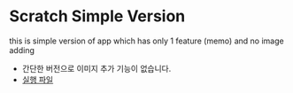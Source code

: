# Scratch Simple Version
this is simple version of app
which has only 1 feature (memo) and no image adding

* 간단한 버전으로 이미지 추가 기능이 없습니다.
* [실행 파일](https://github.com/jinwho/Scratch/raw/master/app-debug.apk)
